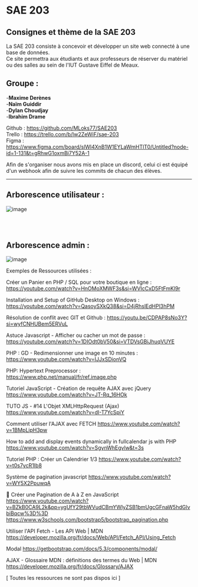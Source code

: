 <h1> SAE 203 </h1>

<h2> Consignes et thème de la SAE 203 </h2>

La SAE 203 consiste à concevoir et développer un site web connecté à une base de données.<br>
Ce site permettra aux étudiants et aux professeurs de réserver du matériel ou des salles au sein de l'IUT Gustave Eiffel de Meaux.

<h2> Groupe : </h2>

-**Maxime Derènes**<br>
-**Naïm Guiddir**<br>
-**Dylan Choudjay**<br>
-**Ibrahim Drame**<br>

Github	: https://github.com/MLoks77/SAE203<br>
Trello	: https://trello.com/b/lw2ZeWiF/sae-203<br>
Figma	: https://www.figma.com/board/slWl4XnB1W1EYLaWmHTlT0/Untitled?node-id=1-131&t=gRhwG1oxmBi7Y52A-1<br>

Afin de s'organiser nous avons mis en place un discord, celui ci est équipé d'un webhook afin de suivre les commits de chacun des élèves.


<hr>
<h2> Arborescence utilisateur : </h2>

![image](https://github.com/user-attachments/assets/4a2117d7-71af-42df-aa7e-0ef8626b4f5c)

<br><br>

<h2> Arborescence admin : </h2>

![image](https://github.com/user-attachments/assets/8a501060-d97b-45f8-a76a-1dca7c918119)

Exemples de Ressources utilisées :

Créer un Panier en PHP / SQL pour votre boutique en ligne :
https://youtube.com/watch?v=HnOMoXMWF3s&si=WVIcCxD5FtFmKl9r

Installation and Setup of GitHub Desktop on Windows :
https://youtube.com/watch?v=QasoySXkQ38&si=D4jRhslEdHPl3hPM

Résolution de conflit avec GIT et Github :
https://youtu.be/CDPAP8sNo3Y?si=wyfCNHUBem5ERVuL

Astuce Javascript - Afficher ou cacher un mot de passe :
https://youtube.com/watch?v=1DIOdt0bV50&si=VTDVsGBiJhuqVUYE

PHP : GD - Redimensionner une image en 10 minutes :
https://www.youtube.com/watch?v=IJJxSDionVQ

PHP: Hypertext Preprocessor :
https://www.php.net/manual/fr/ref.image.php

Tutoriel JavaScript - Création de requête AJAX avec jQuery
https://www.youtube.com/watch?v=JT-Rq_16HOk

TUTO JS - #14 L'Objet XMLHttpRequest (Ajax)
https://www.youtube.com/watch?v=dI-T7YcSpiY 

Comment utiliser l'AJAX avec FETCH
https://www.youtube.com/watch?v=1BMpLipH3pw

How to add and display events dynamically in fullcalendar js with PHP
https://www.youtube.com/watch?v=SgynWhEgvlw&t=3s

Tutoriel PHP : Créer un Calendrier 1/3
https://www.youtube.com/watch?v=t0s7ycR1Ib8

Système de pagination javascript
https://www.youtube.com/watch?v=WY5X2PpuwqA

🚀 Créer une Pagination de A à Z en JavaScript
https://www.youtube.com/watch?v=BZkB0CA9L2k&pp=ygUfY29tbWVudCBmYWlyZSB1bmUgcGFnaW5hdGlvbiBqcw%3D%3D
https://www.w3schools.com/bootstrap5/bootstrap_pagination.php 

Utiliser l'API Fetch - Les API Web | MDN            
https://developer.mozilla.org/fr/docs/Web/API/Fetch_API/Using_Fetch 

Modal
https://getbootstrap.com/docs/5.3/components/modal/

AJAX - Glossaire MDN : définitions des termes du Web | MDN
https://developer.mozilla.org/fr/docs/Glossary/AJAX

[ Toutes les ressources ne sont pas dispos ici ]
